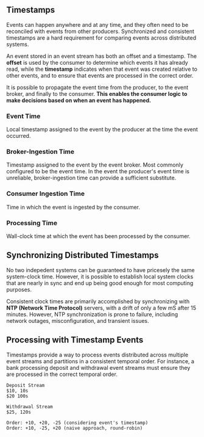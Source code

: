## Timestamps

Events can happen anywhere and at any time, and they often need to be reconciled with events from other producers. Synchronized and consistent timestamps are a hard requirement for comparing events across distributed systems.

An event stored in an event stream has both an offset and a timestamp. The **offset** is used by the consumer to determine which events it has already read, while the **timestamp** indicates when that event was created relative to other events, and to ensure that events are processed in the correct order.

It is possible to propagate the event time from the producer, to the event broker, and finally to the consumer. **This enables the consumer logic to make decisions based on when an event has happened.**

### Event Time

Local timestamp assigned to the event by the producer at the time the event occurred.

### Broker-Ingestion Time

Timestamp assigned to the event by the event broker. Most commonly configured to be the event time. In the event the producer's event time is unreliable, broker-ingestion time can provide a sufficient substitute.

### Consumer Ingestion Time

Time in which the event is ingested by the consumer.

### Processing Time

Wall-clock time at which the event has been processed by the consumer.

## Synchronizing Distributed Timestamps

No two indepedent systems can be guaranteed to have pricesely the same system-clock time. However, it is possible to establish local system clocks that are nearly in sync and end up being good enough for most computing purposes.

Consistent clock times are primarily accomplished by synchronizing with **NTP (Network Time Protocol)** servers, with a drift of only a few mS after 15 minutes. However, NTP synchronization is prone to failure, including network outages, misconfiguration, and transient issues.

## Processing with Timestamp Events

Timestamps provide a way to process events distributed across multiple event streams and partitions in a consistent temporal order. For instance, a bank processing deposit and withdrawal event streams must ensure they are processed in the correct temporal order.

```
Deposit Stream
$10, 10s
$20 100s

Withdrawal Stream
$25, 120s

Order: +10, +20, -25 (considering event's timestamp)
Order: +10, -25, +20 (naive approach, round-robin)
```
